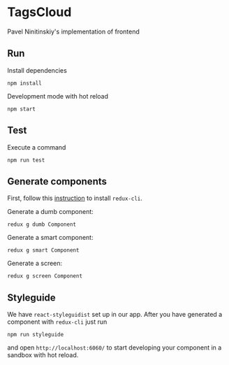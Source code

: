 # TagsCloud

Pavel Ninitinskiy's implementation of frontend

## Run

Install dependencies
```shell
npm install
```

Development mode with hot reload
```shell
npm start
```

## Test

Execute a command
```shell
npm run test
```

## Generate components

First, follow this [instruction](https://github.com/SpencerCDixon/redux-cli#quick-start) to install `redux-cli`.

Generate a dumb component:
```shell
redux g dumb Component
```

Generate a smart component:
```shell
redux g smart Component
```

Generate a screen:
```shell
redux g screen Component
```

## Styleguide
We have `react-styleguidist` set up in our app. After you have generated a component with `redux-cli` just run
```shell
npm run styleguide
```
and open `http://localhost:6060/` to start developing your component in a sandbox with hot reload.
